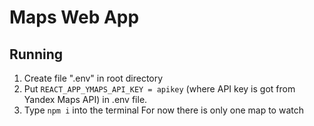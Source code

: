 # Maps Web App
## Running
1. Create file ".env" in root directory
2. Put ```REACT_APP_YMAPS_API_KEY = apikey``` (where API key is got from Yandex Maps API) in .env file.
3. Type ```npm i``` into the terminal
For now there is only one map to watch